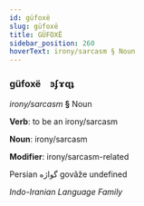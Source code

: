 ```yaml
---
id: güfoxë
slug: güfoxë
title: GÜFOXË
sidebar_position: 260
hoverText: irony/sarcasm § Noun
---
```


### güfoxë&emsp;<span kind="abugida">ꜿʄɤɋʇ</span>

*irony/sarcasm* **§** Noun

**Verb**: to be an irony/sarcasm

**Noun**: irony/sarcasm

**Modifier**: irony/sarcasm-related

Persian گواژه‎ govâže undefined

*Indo-Iranian Language Family*
